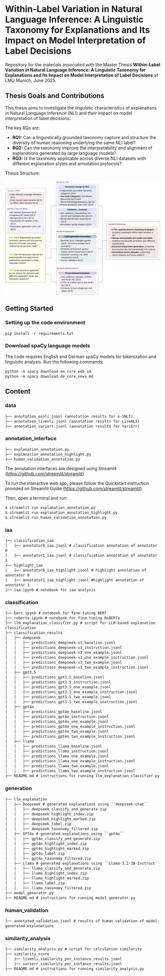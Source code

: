 # Within-Label Variation in Natural Language Inference: A Linguistic Taxonomy for Explanations and Its Impact on Model Interpretation of Label Decisions

Repository for the materials associated with the Master Thesis **Within-Label Variation in Natural Language Inference: A Linguistic Taxonomy for Explanations and Its Impact on Model Interpretation of Label Decisions** at LMU Munich, June 2025.

## Thesis Goals and Contributions
This thesis aims to investigate the linguistic characteristics of explanations in Natural Language Inference (NLI) and their impact on model interpretation of label decisions. 

The key RQs are:
- **RQ1:** Can a linguistically grounded taxonomy capture and structure the diversity of human reasoning underlying the same NLI label?
- **RQ2:** Can the taxonomy improve the interpretability and alignment of explanations generated by large language models?
- **RQ3:** Is the taxonomy applicable across diverse NLI datasets with different explanation styles and annotation protocols?

Thesis Structure:
<p align="center">
  <img src="images/thesis_structure.png" alt="Thesis Structure" width="600"/>
</p>

## Getting Started
### Setting up the code environment
```
pip install -r requirements.txt
```

### Download spaCy language models
The code requires English and German spaCy models for tokenization and linguistic analysis. Run the following commands:
```
python -m spacy download en_core_web_sm
python -m spacy download de_core_news_md
```

## Content
### data
```
├── annotation_esnli.jsonl (annotation results for e-SNLI)
├── annotation_livenli.jsonl (annotation results for LiveNLI)
├── annotation_varierr.jsonl (annotation results for VariErr)
```

### annotation_interface
```
├── explanation_annotation.py
├── explanation_annotation_highlight.py
├── human_validation_annotation.py
```

The annotation interfaces are designed using Streamlit (https://github.com/streamlit/streamlit)

To run the interactive web app, please follow the Quickstart instruction provided on Streamlit Guide (https://github.com/streamlit/streamlit).

Then, open a terminal and run:

```
$ streamlit run explanation_annotation.py
$ streamlit run explanation_annotation_highlight.py
$ streamlit run human_validation_annotation.py
```

### iaa
```
├── classification_iaa
│   ├── annotator0_iaa.jsonl # classification annotation of annotator 0        
│   ├── annotator1_iaa.jsonl # classification annotation of annotator 1        
├── highlight_iaa
│   ├── annotator0_iaa_highlight.jsonl # highlight annotation of annotator 0
│   ├── annotator1_iaa_highlight.jsonl #highlight annotation of annotator 1
├── iaa.ipynb # notebook for iaa analysis 
```

### classification
```
├── bert.ipynb # notebook for fine-tuning BERT
├── roberta.ipynb # notebook for fine-tuning RoBERTa
├── llm_explanation_classifier.py # script for LLM-based explanation classification
├── classification_results
│   ├── deepseek
│   │   ├── predictions_deepseek-v3_baseline.jsonl 
│   │   ├── predictions_deepseek-v3_instruction.jsonl
│   │   ├── predictions_deepseek-v3_one_example.jsonl
│   │   ├── predictions_deepseek-v3_one_example_instruction.jsonl
│   │   ├── predictions_deepseek-v3_two_example.jsonl
│   │   ├── predictions_deepseek-v3_two_example_instruction.jsonl
│   ├── gpt3.5
│   │   ├── predictions_gpt3.5_baseline.jsonl 
│   │   ├── predictions_gpt3.5_instruction.jsonl
│   │   ├── predictions_gpt3.5_one_example.jsonl
│   │   ├── predictions_gpt3.5_one_example_instruction.jsonl
│   │   ├── predictions_gpt3.5_two_example.jsonl
│   │   ├── predictions_gpt3.5_two_example_instruction.jsonl
│   ├── gpt4o
│   │   ├── predictions_gpt4o_baseline.jsonl 
│   │   ├── predictions_gpt4o_instruction.jsonl
│   │   ├── predictions_gpt4o_one_example.jsonl
│   │   ├── predictions_gpt4o_one_example_instruction.jsonl
│   │   ├── predictions_gpt4o_two_example.jsonl
│   │   ├── predictions_gpt4o_two_example_instruction.jsonl
│   ├── llama
│   │   ├── predictions_llama_baseline.jsonl 
│   │   ├── predictions_llama_instruction.jsonl
│   │   ├── predictions_llama_one_example.jsonl
│   │   ├── predictions_llama_one_example_instruction.jsonl
│   │   ├── predictions_llama_two_example.jsonl
│   │   ├── predictions_llama_two_example_instruction.jsonl
├── README.md # instructions for running llm_explanation_classifier.py
```

### generation
```
├── llm_explanation
│   ├── Deepseek # generated explanations using ``deepseek-chat``
│   │   ├── deepseek_classify_and_generate.zip
│   │   ├── deepseek_highlight_index.zip
│   │   ├── deepseek_highlight_marked.zip
│   │   ├── deepseek_label.zip
│   │   ├── deepseek_taxonomy_filtered.zip
│   ├── GPT4o # generated explanations using ``gpt4o``
│   │   ├── gpt4o_classify_and_generate.zip
│   │   ├── gpt4o_highlight_index.zip
│   │   ├── gpt4o_highlight_marked.zip
│   │   ├── gpt4o_label.zip
│   │   ├── gpt4o_taxonomy_filtered.zip
│   ├── Llama # generated explanations using ``Llama-3.2-3B-Instruct``
│   │   ├── llama_classify_and_generate.zip
│   │   ├── llama_highlight_index.zip
│   │   ├── llama_highlight_marked.zip
│   │   ├── llama_label.zip
│   │   ├── llama_taxonomy_filtered.zip 
├── model_generator.py
├── README.md # instructions for running model_generator.py
```

### human_validation
```
├── annotated_validation.jsonl # results of human validation of model-generated explanations
```

### similarity_analysis
```
├── similarity_analysis.py # script for calculation similarity
├── similarity_score
│   ├── livenli_similarity_per_instance_results.jsonl
│   ├── varierr_similarity_per_instance_results.jsonl
├── README.md # instructions for running similarity_analysis.py
```
